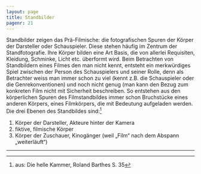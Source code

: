 ```yaml
---
layout: page
title: Standbilder
pagenr: 21
---
```

Standbilder zeigen das Prä-Filmische: die fotografischen Spuren der Körper der Darsteller oder Schauspieler. Diese stehen häufig im Zentrum der Standfotografie. Ihre Körper bilden eine Art Basis, die von allerlei Requisiten, Kleidung, Schminke, Licht etc. überformt wird. Beim Betrachten von Standbildern eines Filmes den man nicht kennt, entsteht ein merkwürdiges Spiel zwischen der Person des Schauspielers und seiner Rolle, denn als Betrachter weiss man immer schon zu viel (kennt z.B. die Schauspieler oder die Genrekonventionen) und noch nicht genug (man kann den Bezug zum konkreten Film nicht mit Sicherheit beschreiben. So entstehen aus den körperlichen Spuren des Filmstandbildes immer schon Bruchstücke eines anderen Körpers, eines Filmkörpers, die mit Bedeutung aufgeladen werden.
Die drei Ebenen des Standbildes sind:[^16]

1. Körper der Darsteller, Akteure hinter der Kamera
2. fiktive, filmische Körper
3. Körper der Zuschauer, Kinogänger (weil „Film“ nach dem Abspann „weiterläuft“)


---[^16]:	aus: Die helle Kammer, Roland Barthes S. 35